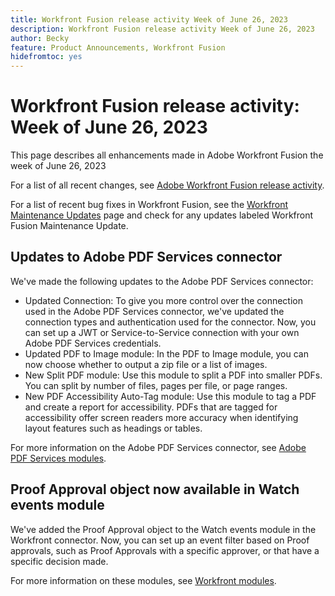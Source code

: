 ```yaml
---
title: Workfront Fusion release activity Week of June 26, 2023
description: Workfront Fusion release activity Week of June 26, 2023
author: Becky
feature: Product Announcements, Workfront Fusion
hidefromtoc: yes
---
```

# Workfront Fusion release activity: Week of  June 26, 2023

This page describes all enhancements made in Adobe Workfront Fusion the week of  June 26, 2023

For a list of all recent changes, see [Adobe Workfront Fusion release activity](../../../product-announcements/product-releases/fusion-release-activity/fusion-release-activity.md).

For a list of recent bug fixes in Workfront Fusion, see the [Workfront Maintenance Updates](https://experienceleague.adobe.com/docs/workfront-known-issues/releases/current-updates.html) page and check for any updates labeled Workfront Fusion Maintenance Update.

## Updates to Adobe PDF Services connector

We've made the following updates to the Adobe PDF Services connector:

* Updated Connection: To give you more control over the connection used in the Adobe PDF Services connector, we've updated the connection types and authentication used for the connector. Now, you can set up a JWT or Service-to-Service connection with your own Adobe PDF Services credentials. 
* Updated PDF to Image module: In the PDF to Image module, you can now choose whether to output a zip file or a list of images.
* New Split PDF module: Use this module to split a PDF into smaller PDFs. You can split by number of files, pages per file, or page ranges.
* New PDF Accessibility Auto-Tag module: Use this module to tag a PDF and create a report for accessibility. PDFs that are tagged for accessibility offer screen readers more accuracy when identifying layout features such as headings or tables.

For more information on the Adobe PDF Services connector, see [Adobe PDF Services modules](/help/quicksilver/workfront-fusion/apps-and-their-modules/pdf-modules.md).

## Proof Approval object now available in Watch events module

We've added the Proof Approval object to the Watch events module in the Workfront connector. Now, you can set up an event filter based on Proof approvals, such as Proof Approvals with a specific approver, or that have a specific decision made.

For more information on these modules, see [Workfront modules](/help/quicksilver/workfront-fusion/apps-and-their-modules/workfront-modules.md#triggers).
